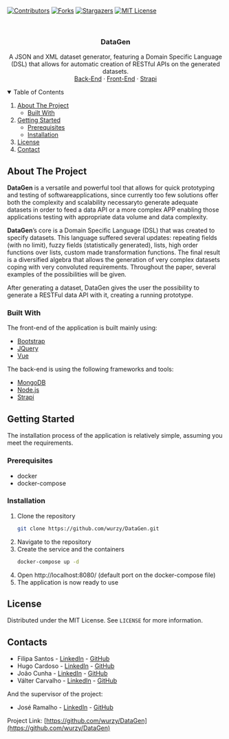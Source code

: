 <!--
*** Thanks for checking out the Best-README-Template. If you have a suggestion
*** that would make this better, please fork the repo and create a pull request
*** or simply open an issue with the tag "enhancement".
*** Thanks again! Now go create something AMAZING! :D
-->



<!-- PROJECT SHIELDS -->
<!--
*** I'm using markdown "reference style" links for readability.
*** Reference links are enclosed in brackets [ ] instead of parentheses ( ).
*** See the bottom of this document for the declaration of the reference variables
*** for contributors-url, forks-url, etc. This is an optional, concise syntax you may use.
*** https://www.markdownguide.org/basic-syntax/#reference-style-links
-->
[![Contributors][contributors-shield]][contributors-url]
[![Forks][forks-shield]][forks-url]
[![Stargazers][stars-shield]][stars-url]
[![MIT License][license-shield]][license-url]


<!-- PROJECT LOGO -->
<br />
<p align="center">

  <h3 align="center">DataGen</h3>

  <p align="center">
    A JSON and XML dataset generator, featuring a Domain Specific Language (DSL) that allows for automatic creation of RESTful APIs on the generated datasets. 
    <br />
    <a href="https://github.com/wurzy/DataGen/tree/main/backend">Back-End</a>
    ·
    <a href="https://github.com/wurzy/DataGen/tree/main/frontend">Front-End</a>
    ·
    <a href="https://github.com/wurzy/DataGen/tree/main/strapi">Strapi</a>
  </p>
</p>



<!-- TABLE OF CONTENTS -->
<details open="open">
  <summary>Table of Contents</summary>
  <ol>
    <li>
      <a href="#about-the-project">About The Project</a>
      <ul>
        <li><a href="#built-with">Built With</a></li>
      </ul>
    </li>
    <li>
      <a href="#getting-started">Getting Started</a>
      <ul>
        <li><a href="#prerequisites">Prerequisites</a></li>
        <li><a href="#installation">Installation</a></li>
      </ul>
    </li>
    <li><a href="#license">License</a></li>
    <li><a href="#contact">Contact</a></li>
  </ol>
</details>



<!-- ABOUT THE PROJECT -->
## About The Project

**DataGen** is a versatile and powerful tool that allows for quick prototyping and testing of softwareapplications, since currently too few solutions offer both the complexity and scalability necessaryto generate adequate datasets in order to feed a data API or a more complex APP enabling those applications testing with appropriate data volume and data complexity.

**DataGen**’s core is a Domain Specific Language (DSL) that was created to specify datasets. This language suffered several updates: repeating fields (with no limit), fuzzy fields (statistically generated), lists, high order functions over lists, custom made transformation functions. The final result is a diversified algebra that allows the generation of very complex datasets coping with very convoluted requirements. Throughout the paper, several examples of the possibilities will be given. 

After generating a dataset, DataGen gives the user the possibility to generate a RESTFul data API with it, creating a running prototype. 

### Built With

The front-end of the application is built mainly using:
* [Bootstrap](https://getbootstrap.com)
* [JQuery](https://jquery.com)
* [Vue](https://vuejs.org/)

The back-end is using the following frameworks and tools:
* [MongoDB](https://www.mongodb.com/)
* [Node.js](https://nodejs.org/en/)
* [Strapi](https://strapi.io/)



<!-- GETTING STARTED -->
## Getting Started

The installation process of the application is relatively simple, assuming you meet the requirements.

### Prerequisites

* docker
* docker-compose

### Installation

1. Clone the repository
   ```sh
   git clone https://github.com/wurzy/DataGen.git
   ```
2. Navigate to the repository
3. Create the service and the containers
   ```sh
   docker-compose up -d
   ```
4. Open http://localhost:8080/ (default port on the docker-compose file)
5. The application is now ready to use


<!-- LICENSE -->
## License

Distributed under the MIT License. See `LICENSE` for more information.



<!-- CONTACT -->
## Contacts

* Filipa Santos - [LinkedIn](https://www.linkedin.com/in/filipa-santos-00111b1b5/) - [GitHub](https://github.com/fliper6)
* Hugo Cardoso - [LinkedIn](https://www.linkedin.com/in/hugo-cardoso-b868a474/) - [GitHub](https://github.com/Abjiri)
* João Cunha - [LinkedIn](https://www.linkedin.com/in/jo%C3%A3o-cunha-6aab35215/) - [GitHub](https://github.com/Jcc20)
* Válter Carvalho - [LinkedIn](https://www.linkedin.com/in/valterfpcarvalho/) - [GitHub](https://github.com/wurzy)

And the supervisor of the project:

* José Ramalho - [LinkedIn](https://pt.linkedin.com/in/josé-carlos-ramalho-ab5535a) - [GitHub](https://github.com/jcramalho)

Project Link: [https://github.com/wurzy/DataGen](https://github.com/wurzy/DataGen)



<!-- MARKDOWN LINKS & IMAGES -->
<!-- https://www.markdownguide.org/basic-syntax/#reference-style-links -->
[contributors-shield]: https://img.shields.io/github/contributors/othneildrew/Best-README-Template.svg?style=for-the-badge
[contributors-url]: https://github.com/wurzy/DataGen/graphs/contributors
[forks-shield]: https://img.shields.io/github/forks/othneildrew/Best-README-Template.svg?style=for-the-badge
[forks-url]: https://github.com/wurzy/DataGen/network/members
[stars-shield]: https://img.shields.io/github/stars/othneildrew/Best-README-Template.svg?style=for-the-badge
[stars-url]: https://github.com/wurzy/DataGen/stargazers
[issues-shield]: https://img.shields.io/github/issues/othneildrew/Best-README-Template.svg?style=for-the-badge
[issues-url]: https://github.com/wurzy/DataGen/issues
[license-shield]: https://img.shields.io/github/license/othneildrew/Best-README-Template.svg?style=for-the-badge
[license-url]: https://github.com/wurzy/DataGen/blob/main/LICENSE
